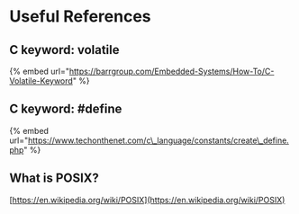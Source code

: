 # Useful References

## C keyword: volatile

{% embed url="https://barrgroup.com/Embedded-Systems/How-To/C-Volatile-Keyword" %}

##  C keyword: \#define

{% embed url="https://www.techonthenet.com/c\_language/constants/create\_define.php" %}

## What is POSIX?

[https://en.wikipedia.org/wiki/POSIX](https://en.wikipedia.org/wiki/POSIX)

